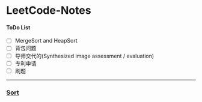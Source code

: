 # LeetCode-Notes

#### ToDo List
- [ ] MergeSort and HeapSort
- [ ] 背包问题
- [ ] 导师交代的(Synthesized image assessment / evaluation)
- [ ] 专利申请
- [ ] 刷题

---
### [Sort](sort/README.md)